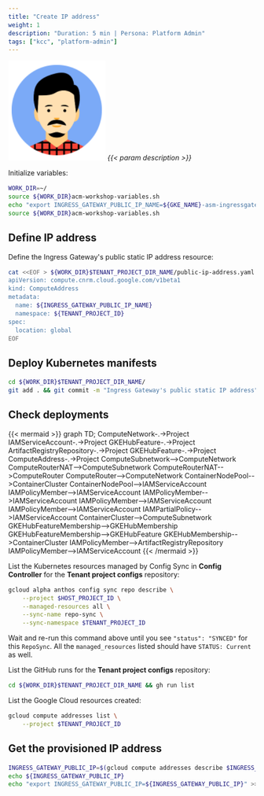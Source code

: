```yaml
---
title: "Create IP address"
weight: 1
description: "Duration: 5 min | Persona: Platform Admin"
tags: ["kcc", "platform-admin"]
---
```

![Platform Admin](/images/platform-admin.png)
_{{< param description >}}_

Initialize variables:
```Bash
WORK_DIR=~/
source ${WORK_DIR}acm-workshop-variables.sh
echo "export INGRESS_GATEWAY_PUBLIC_IP_NAME=${GKE_NAME}-asm-ingressgateway" >> ${WORK_DIR}acm-workshop-variables.sh
source ${WORK_DIR}acm-workshop-variables.sh
```

## Define IP address

Define the Ingress Gateway's public static IP address resource:
```Bash
cat <<EOF > ${WORK_DIR}$TENANT_PROJECT_DIR_NAME/public-ip-address.yaml
apiVersion: compute.cnrm.cloud.google.com/v1beta1
kind: ComputeAddress
metadata:
  name: ${INGRESS_GATEWAY_PUBLIC_IP_NAME}
  namespace: ${TENANT_PROJECT_ID}
spec:
  location: global
EOF
```

## Deploy Kubernetes manifests

```Bash
cd ${WORK_DIR}$TENANT_PROJECT_DIR_NAME/
git add . && git commit -m "Ingress Gateway's public static IP address" && git push origin main
```

## Check deployments

{{< mermaid >}}
graph TD;
  ComputeNetwork-.->Project
  IAMServiceAccount-.->Project
  GKEHubFeature-.->Project
  ArtifactRegistryRepository-.->Project
  GKEHubFeature-.->Project
  ComputeAddress-.->Project
  ComputeSubnetwork-->ComputeNetwork
  ComputeRouterNAT-->ComputeSubnetwork
  ComputeRouterNAT-->ComputeRouter
  ComputeRouter-->ComputeNetwork
  ContainerNodePool-->ContainerCluster
  ContainerNodePool-->IAMServiceAccount
  IAMPolicyMember-->IAMServiceAccount
  IAMPolicyMember-->IAMServiceAccount
  IAMPolicyMember-->IAMServiceAccount
  IAMPolicyMember-->IAMServiceAccount
  IAMPartialPolicy-->IAMServiceAccount
  ContainerCluster-->ComputeSubnetwork
  GKEHubFeatureMembership-->GKEHubMembership
  GKEHubFeatureMembership-->GKEHubFeature
  GKEHubMembership-->ContainerCluster
  IAMPolicyMember-->ArtifactRegistryRepository
  IAMPolicyMember-->IAMServiceAccount
{{< /mermaid >}}

List the Kubernetes resources managed by Config Sync in **Config Controller** for the **Tenant project configs** repository:
```Bash
gcloud alpha anthos config sync repo describe \
    --project $HOST_PROJECT_ID \
    --managed-resources all \
    --sync-name repo-sync \
    --sync-namespace $TENANT_PROJECT_ID
```
Wait and re-run this command above until you see `"status": "SYNCED"` for this `RepoSync`. All the `managed_resources` listed should have `STATUS: Current` as well.

List the GitHub runs for the **Tenant project configs** repository:
```Bash
cd ${WORK_DIR}$TENANT_PROJECT_DIR_NAME && gh run list
```

List the Google Cloud resources created:
```Bash
gcloud compute addresses list \
    --project $TENANT_PROJECT_ID
```

## Get the provisioned IP address

```Bash
INGRESS_GATEWAY_PUBLIC_IP=$(gcloud compute addresses describe $INGRESS_GATEWAY_PUBLIC_IP_NAME --global --project ${TENANT_PROJECT_ID} --format "value(address)")
echo ${INGRESS_GATEWAY_PUBLIC_IP}
echo "export INGRESS_GATEWAY_PUBLIC_IP=${INGRESS_GATEWAY_PUBLIC_IP}" >> ${WORK_DIR}acm-workshop-variables.sh
```